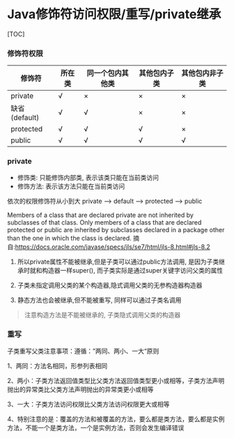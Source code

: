 # Java修饰符访问权限/重写/private继承

[TOC]

### 修饰符权限

| 修饰符        | 所在类 | 同一个包内其他类 | 其他包内子类 | 其他包内非子类 |
| ------------- | ------ | ---------------- | ------------ | -------------- |
| private       | √      | ×                | ×            | ×              |
| 缺省(default) | √      | √                | ×            | ×              |
| protected     | √      | √                | √            | ×              |
| public        | √      | √                | √            | √              |

### private

- 修饰类: 只能修饰内部类, 表示该类只能在当前类访问
- 修饰方法: 表示该方法只能在当前类访问

依次的权限修饰符从小到大 private --> default --> protected --> public

Members of a class that are declared private are not inherited by subclasses of that class.
Only members of a class that are declared protected or public are inherited by subclasses declared in a package other than the one in which the class is declared.
摘自:https://docs.oracle.com/javase/specs/jls/se7/html/jls-8.html#jls-8.2

1. 所以private属性不能被继承,但是子类可以通过public方法调用, 是因为子类继承时就和构造器一样super(), 而子类实际是通过super关键字访问父类的属性

2. 子类未指定调用父类的某个构造器,隐式调用父类的无参构造器构造器

3. 静态方法也会被继承,但不能被重写, 同样可以通过子类名调用

> 注意构造方法是不能被继承的, 子类隐式调用父类的构造器

###  重写

子类重写父类注意事项：遵循：”两同、两小、一大“原则

1、两同：方法名相同，形参列表相同

2、两小：子类方法返回值类型比父类方法返回值类型更小或相等，子类方法声明抛出的异常类比父类方法声明抛出的异常类更小或相等

3、一大：子类方法访问权限比父类方法访问权限更大或相等

4、特别注意的是：覆盖的方法和被覆盖的方法，要么都是类方法，要么都是实例方法，不能一个是类方法，一个是实例方法，否则会发生编译错误

 
